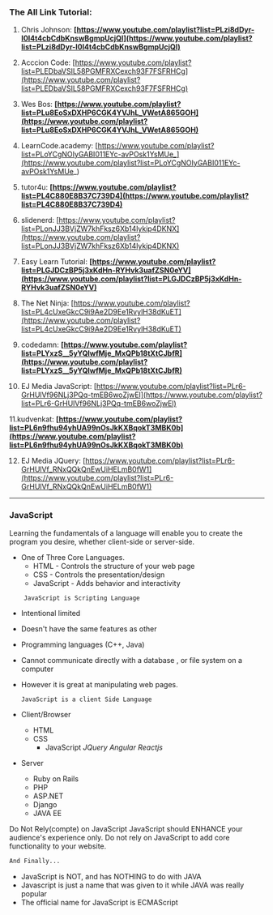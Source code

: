 ### The All Link Tutorial:

1. Chris Johnson: **[https://www.youtube.com/playlist?list=PLzi8dDyr-I0l4t4cbCdbKnswBgmpUcjQl](https://www.youtube.com/playlist?list=PLzi8dDyr-I0l4t4cbCdbKnswBgmpUcjQl)**

2. Acccion Code: [https://www.youtube.com/playlist?list=PLEDbaVSIL58PGMFRXCexch93F7FSFRHCg](https://www.youtube.com/playlist?list=PLEDbaVSIL58PGMFRXCexch93F7FSFRHCg)
3. Wes Bos: **[https://www.youtube.com/playlist?list=PLu8EoSxDXHP6CGK4YVJhL_VWetA865GOH](https://www.youtube.com/playlist?list=PLu8EoSxDXHP6CGK4YVJhL_VWetA865GOH)**
4. LearnCode.academy: [https://www.youtube.com/playlist?list=PLoYCgNOIyGABI011EYc-avPOsk1YsMUe_](https://www.youtube.com/playlist?list=PLoYCgNOIyGABI011EYc-avPOsk1YsMUe_)
5. tutor4u: **[https://www.youtube.com/playlist?list=PL4C880E8B37C739D4](https://www.youtube.com/playlist?list=PL4C880E8B37C739D4)**
6. slidenerd: [https://www.youtube.com/playlist?list=PLonJJ3BVjZW7khFksz6Xb14lykip4DKNX](https://www.youtube.com/playlist?list=PLonJJ3BVjZW7khFksz6Xb14lykip4DKNX)
7. Easy Learn Tutorial: **[https://www.youtube.com/playlist?list=PLGJDCzBP5j3xKdHn-RYHvk3uafZSN0eYV](https://www.youtube.com/playlist?list=PLGJDCzBP5j3xKdHn-RYHvk3uafZSN0eYV)**
8. The Net Ninja: [https://www.youtube.com/playlist?list=PL4cUxeGkcC9i9Ae2D9Ee1RvylH38dKuET](https://www.youtube.com/playlist?list=PL4cUxeGkcC9i9Ae2D9Ee1RvylH38dKuET)
9. codedamn: **[https://www.youtube.com/playlist?list=PLYxzS__5yYQlwfMje_MxQPb18tXtCJbfR](https://www.youtube.com/playlist?list=PLYxzS__5yYQlwfMje_MxQPb18tXtCJbfR)**
10. EJ Media JavaScript: [https://www.youtube.com/playlist?list=PLr6-GrHUlVf96NLj3PQq-tmEB6woZjwEl](https://www.youtube.com/playlist?list=PLr6-GrHUlVf96NLj3PQq-tmEB6woZjwEl)

11.kudvenkat: **[https://www.youtube.com/playlist?list=PL6n9fhu94yhUA99nOsJkKXBqokT3MBK0b](https://www.youtube.com/playlist?list=PL6n9fhu94yhUA99nOsJkKXBqokT3MBK0b)**

12. EJ Media JQuery: [https://www.youtube.com/playlist?list=PLr6-GrHUlVf_RNxQQkQnEwUiHELmB0fW1](https://www.youtube.com/playlist?list=PLr6-GrHUlVf_RNxQQkQnEwUiHELmB0fW1)

---------------

### JavaScript

 Learning the fundamentals of a language will enable you to create the program you desire, whether client-side or server-side.


* One of Three Core Languages.
	* HTML - Controls the structure of your web page
	* CSS  - Controls the presentation/design
	* JavaScript - Adds behavior and interactivity


 ```bash
     JavaScript is Scripting Language
 ```


- Intentional limited
- Doesn't have the same features as other
- Programming languages (C++, Java)
- Cannot communicate directly with a database , or file system on a computer
- However it is great at manipulating web pages.



     `JavaScript is a client Side Language`




* Client/Browser 
	* HTML
	* CSS
		* JavaScript
					_JQuery_
					_Angular_
					_Reactjs_

* Server
	* Ruby on Rails
	* PHP
	* ASP.NET
	* Django
	* JAVA EE


Do Not Rely(compte) on JavaScript
JavaScript should ENHANCE your audience's experience only.
Do not rely on JavaScript to add core functionality to your website.


 ```bash
And Finally...
```


- JavaScript is NOT, and has NOTHING to do with JAVA
- Javascript is just a name that was given to it while JAVA was really popular
- The official name for JavaScript is ECMAScript

